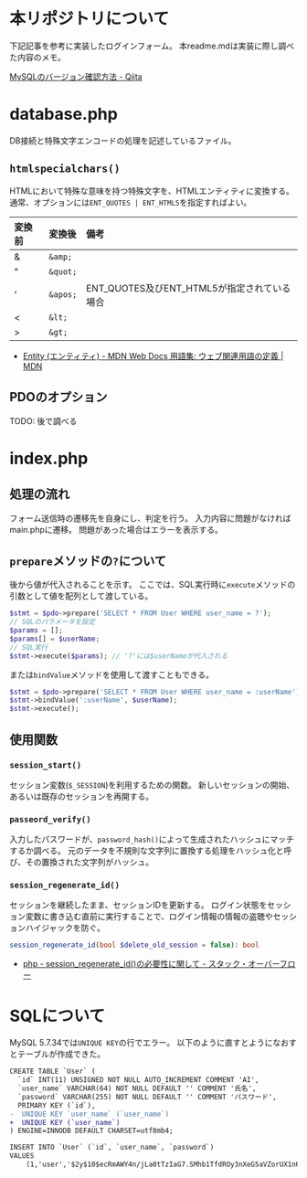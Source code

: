 # 本リポジトリについて

下記記事を参考に実装したログインフォーム。
本readme.mdは実装に際し調べた内容のメモ。

[MySQLのバージョン確認方法 - Qiita](https://qiita.com/rokumura7/items/b270acb9550efddd5fe5)

# database.php

DB接続と特殊文字エンコードの処理を記述しているファイル。

## `htmlspecialchars()`

HTMLにおいて特殊な意味を持つ特殊文字を、HTMLエンティティに変換する。
通常、オプションには`ENT_QUOTES | ENT_HTML5`を指定すればよい。

|変換前|変換後|備考|
|:--|:--|:--|
|&|`&amp;`||
|"|`&quot;`||
|'|`&apos;`|ENT_QUOTES及びENT_HTML5が指定されている場合|
|<|`&lt;`||
|>|`&gt;`||

- [Entity (エンティティ) - MDN Web Docs 用語集: ウェブ関連用語の定義 | MDN](https://developer.mozilla.org/ja/docs/Glossary/Entity)

## PDOのオプション

TODO: 後で調べる

# index.php

## 処理の流れ

フォーム送信時の遷移先を自身にし、判定を行う。
入力内容に問題がなければmain.phpに遷移。
問題があった場合はエラーを表示する。

## `prepare`メソッドの`?`について

後から値が代入されることを示す。
ここでは、SQL実行時に`execute`メソッドの引数として値を配列として渡している。

```php
$stmt = $pdo->prepare('SELECT * FROM User WHERE user_name = ?');
// SQLのパラメータを設定
$params = [];
$params[] = $userName;
// SQL実行
$stmt->execute($params); // '?'には$userNameが代入される
```

または`bindValue`メソッドを使用して渡すこともできる。

```php
$stmt = $pdo->prepare('SELECT * FROM User WHERE user_name = :userName');
$stmt->bindValue(':userName', $userName);
$stmt->execute();
```

## 使用関数

### `session_start()`

セッション変数(`$_SESSION`)を利用するための関数。
新しいセッションの開始、あるいは既存のセッションを再開する。

### `passeord_verify()`

入力したパスワードが、`password_hash()`によって生成されたハッシュにマッチするか調べる。
元のデータを不規則な文字列に置換する処理をハッシュ化と呼び、その置換された文字列がハッシュ。

### `session_regenerate_id()`

セッションを継続したまま、セッションIDを更新する。
ログイン状態をセッション変数に書き込む直前に実行することで、ログイン情報の情報の盗聴やセッションハイジャックを防ぐ。

```php
session_regenerate_id(bool $delete_old_session = false): bool
```

- [php - session_regenerate_id()の必要性に関して - スタック・オーバーフロー](https://ja.stackoverflow.com/questions/24304/session-regenerate-id%E3%81%AE%E5%BF%85%E8%A6%81%E6%80%A7%E3%81%AB%E9%96%A2%E3%81%97%E3%81%A6) 

# SQLについて

MySQL 5.7.34では`UNIQUE KEY`の行でエラー。
以下のように直すとようになおすとテーブルが作成できた。

```diff
CREATE TABLE `User` (
  `id` INT(11) UNSIGNED NOT NULL AUTO_INCREMENT COMMENT 'AI',
  `user_name` VARCHAR(64) NOT NULL DEFAULT '' COMMENT '氏名',
  `password` VARCHAR(255) NOT NULL DEFAULT '' COMMENT 'パスワード',
  PRIMARY KEY (`id`),
-  UNIQUE KEY `user_name` (`user_name`)
+  UNIQUE KEY (`user_name`)
) ENGINE=INNODB DEFAULT CHARSET=utf8mb4;

INSERT INTO `User` (`id`, `user_name`, `password`)
VALUES
    (1,'user','$2y$10$ecRmAWY4n/jLa0tTzIaG7.SMhb1TfdROy3nXeG5aVZorUX1n6/WHO');
```